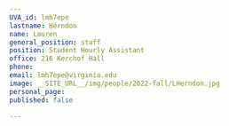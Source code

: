 ```yaml
---
UVA_id: lmh7epe
lastname: Herndon
name: Lauren
general_position: staff
position: Student Hourly Assistant
office: 216 Kerchof Hall
phone: 
email: lmh7epe@virginia.edu
image: __SITE_URL__/img/people/2022-fall/LHerndon.jpg
personal_page:
published: false

---
```

